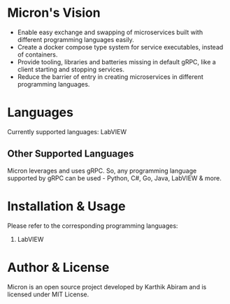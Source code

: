 # Micron's Vision
- Enable easy exchange and swapping of microservices built with different programming languages easily.
- Create a docker compose type system for service executables, instead of containers.
- Provide tooling, libraries and batteries missing in default gRPC, like a client starting and stopping services.
- Reduce the barrier of entry in creating microservices in different programming languages.

# Languages
Currently supported languages: LabVIEW

## Other Supported Languages
Micron leverages and uses gRPC. So, any programming language supported by gRPC can be used - Python, C#, Go, Java, LabVIEW & more.

# Installation & Usage
Please refer to the corresponding programming languages:
1. LabVIEW

# Author & License
Micron is an open source project developed by Karthik Abiram and is licensed under MIT License.